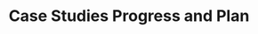 ---
delivpath: /document/deliverable/D7.3.pdf
year: 2021
delivcode: D7.3
title: Case Studies Progress and Plan
---